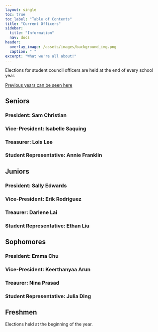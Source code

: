 ```yaml
---
layout: single
toc: true
toc_label: "Table of Contents"
title: "Current Officers"
sidebar:
  title: "Information"
  nav: docs
header:
  overlay_image: /assets/images/background_img.png
  caption: " "
excerpt: "What we're all about!"
---
```


Elections for student council officers are held at the end of every school year.

[Previous years can be seen here](https://lasastuco.org/Current-Officers/Previous-Officers/)

## Seniors
### President: Sam Christian
### Vice-President: Isabelle Saquing
### Treasurer: Lois Lee
### Student Representative: Annie Franklin

## Juniors
### President: Sally Edwards
### Vice-President: Erik Rodriguez
### Treaurer: Darlene Lai
### Student Representative: Ethan Liu


## Sophomores
### President: Emma Chu
### Vice-President: Keerthanyaa Arun
### Treaurer: Nina Prasad
### Student Representative: Julia Ding

## Freshmen
Elections held at the beginning of the year.
